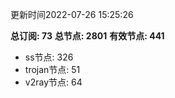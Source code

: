 更新时间2022-07-26 15:25:26

**总订阅: 73**
**总节点: 2801**
**有效节点: 441**
- ss节点: 326
- trojan节点: 51
- v2ray节点: 64
